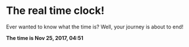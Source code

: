 # The real time clock!

Ever wanted to know what the time is? Well, your journey is about to end!

**The time is Nov 25, 2017, 04:51**